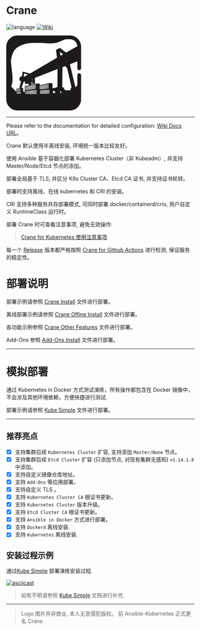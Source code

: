 # Crane
![language](https://img.shields.io/badge/language-Ansible-green.svg) [![Wiki](https://img.shields.io/badge/docs-94%25-green.svg)](https://wiki.shileizcc.com/display/CASE/Ansible+Kubernetes+Cluster)

![logo](logo/logo_size6_w200_h200.jpeg)

---

Please refer to the documentation for detailed configuration: [Wiki Docs URL](https://wiki.shileizcc.com/display/CASE/Ansible+Kubernetes+Cluster)。

Crane 默认使用半离线安装, 环境统一版本比较友好。

使用 Ansible 基于容器化部署 Kubernetes Cluster（非 Kubeadm）, 并支持 Master/Node/Etcd 节点的添加。

部署全局基于 TLS, 并区分 K8s Cluster CA、Etcd CA 证书, 并支持证书轮转。

部署时支持离线、在线 kubernetes 和 CRI 的安装。

CRI 支持多种服务共存部署模式, 可同时部署 docker/containerd/crio, 用户自定义 RuntimeClass 运行时。

部署 Crane 时可查看注意事项, 避免无效操作:

> [Crane for Kubernetes 使用注意事项](docs/MattersNeedingAttention.md)

每一个 [Release](https://github.com/slzcc/crane/releases) 版本都严格按照 [Crane for Github Actions](https://github.com/slzcc/crane/actions) 进行检测, 保证服务的稳定性。

# 部署说明

部署示例请参照 [Crane Install](./docs/INSTALL.md) 文件进行部署。

离线部署示例请参照 [Crane Offine Install](./docs/OFFINE_INSTALL.md) 文件进行部署。

各功能示例参照 [Crane Other Features](./docs/FunctionalSpecifications.md) 文件进行部署。

Add-Ons 参照 [Add-Ons Install](./crane/roles/add-ons) 文件进行部署。

---

# 模拟部署

通过 Kubernetes in Docker 方式测试演练，所有操作都包含在 Docker 镜像中，不会涉及其他环境依赖，方便快捷进行测试.

部署示例请参照 [Kube Simple](./kube-simple/README.md) 文件进行部署。

---

## 推荐亮点

- [x] 支持集群后续 `Kubernetes Cluster` 扩容, 支持添加 `Master/None` 节点。
- [x] 支持集群后续 `Etcd Cluster` 扩容 (只添加节点, 对现有集群无感知) `v1.14.1.8` 中添加。
- [x] 支持自定义镜像仓库地址。
- [x] 支持 `Add-Ons` 等应用部署。
- [x] 支持自定义 TLS 。
- [x] 支持 `Kubernetes Cluster CA` 根证书更新。
- [x] 支持 `Kubernetes Cluster` 版本升级。
- [x] 支持 `Etcd Cluster CA` 根证书更新。
- [x] 支持 `Ansible in Docker` 方式进行部署。
- [x] 支持 `Dockerd` 离线安装.
- [x] 支持 `Kubernetes` 离线安装.

## 安装过程示例

通过[Kube Simple](./kube-simple/README.md) 部署演练安装过程.

[![asciicast](https://asciinema.org/a/uyVFgcNEUiv9AciahaTFCRvM6.svg)](https://asciinema.org/a/uyVFgcNEUiv9AciahaTFCRvM6)

> 如有不明请参照 [Kube Simple](./kube-simple/README.md) 文档进行补充.

---

> Logo 图片并非商业, 本人无意侵犯版权。 前 Ansible-Kubernetes 正式更名 Crane .
